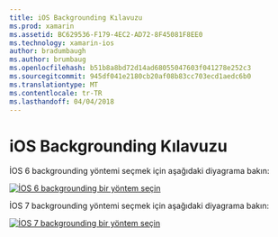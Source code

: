 ```yaml
---
title: iOS Backgrounding Kılavuzu
ms.prod: xamarin
ms.assetid: BC629536-F179-4EC2-AD72-8F45081F8EE0
ms.technology: xamarin-ios
author: bradumbaugh
ms.author: brumbaug
ms.openlocfilehash: b51b8a8bd72d14ad68055047603f041278e252c3
ms.sourcegitcommit: 945df041e2180cb20af08b83cc703ecd1aedc6b0
ms.translationtype: MT
ms.contentlocale: tr-TR
ms.lasthandoff: 04/04/2018
---
```

# <a name="ios-backgrounding-guidance"></a>iOS Backgrounding Kılavuzu

İOS 6 backgrounding yöntemi seçmek için aşağıdaki diyagrama bakın:

 [![](ios-backgrounding-guidance-images/image10.png "İOS 6 backgrounding bir yöntem seçin")](ios-backgrounding-guidance-images/image10.png#lightbox)

İOS 7 backgrounding yöntemi seçmek için aşağıdaki diyagrama bakın:

 [![](ios-backgrounding-guidance-images/image10b.png "İOS 7 backgrounding bir yöntem seçin")](ios-backgrounding-guidance-images/image10b.png#lightbox)

